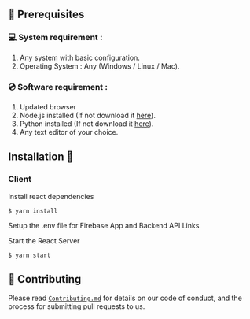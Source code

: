 ## 📌 Prerequisites

### 💻 System requirement :

1. Any system with basic configuration.
2. Operating System : Any (Windows / Linux / Mac).

### 💿 Software requirement :

1. Updated browser
2. Node.js installed (If not download it [here](https://nodejs.org/en/download/)).
3. Python installed (If not download it [here](https://www.python.org/downloads/)).
4. Any text editor of your choice.

## Installation 🔧

### Client

Install react dependencies

```
$ yarn install
```

Setup the .env file for Firebase App and Backend API Links

Start the React Server

```
$ yarn start
```

## 🤝 Contributing

Please read [`Contributing.md`](https://github.com/NVombat/MusicApp/blob/main/CONTRIBUTING.md) for details on our code of conduct, and the process for submitting pull requests to us.
